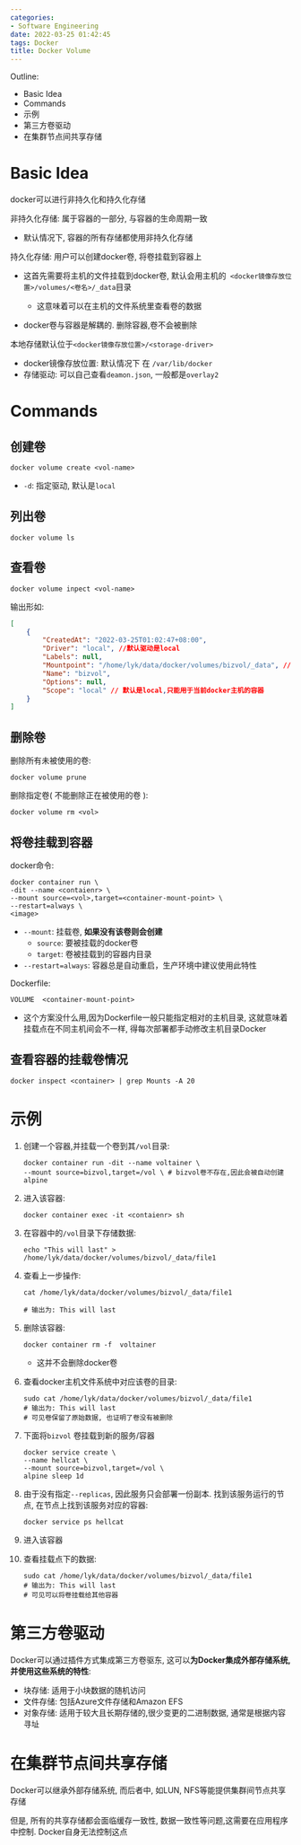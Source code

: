 ```yaml
---
categories:
- Software Engineering
date: 2022-03-25 01:42:45
tags: Docker
title: Docker Volume
---
```


Outline:

* Basic Idea
* Commands
* 示例
* 第三方卷驱动
* 在集群节点间共享存储

<!--more-->

# Basic Idea

docker可以进行非持久化和持久化存储



非持久化存储: 属于容器的一部分, 与容器的生命周期一致

* 默认情况下, 容器的所有存储都使用非持久化存储



持久化存储: 用户可以创建docker卷, 将卷挂载到容器上

* 这首先需要将主机的文件挂载到docker卷,   默认会用主机的` <docker镜像存放位置>/volumes/<卷名>/_data`目录
  * 这意味着可以在主机的文件系统里查看卷的数据

* docker卷与容器是解耦的. 删除容器,卷不会被删除



本地存储默认位于`<docker镜像存放位置>/<storage-driver>`

* docker镜像存放位置: 默认情况下 在 `/var/lib/docker` 
* 存储驱动: 可以自己查看`deamon.json`, 一般都是`overlay2`



# Commands

## 创建卷

```shell
docker volume create <vol-name>
```

* `-d`: 指定驱动, 默认是`local`

## 列出卷

```shell
docker volume ls
```

## 查看卷

```shell
docker volume inpect <vol-name>
```



输出形如:

```json
[
    {
        "CreatedAt": "2022-03-25T01:02:47+08:00",
        "Driver": "local", //默认驱动是local
        "Labels": null,
        "Mountpoint": "/home/lyk/data/docker/volumes/bizvol/_data", // docker主机被挂载的文件系统位置
        "Name": "bizvol",
        "Options": null,
        "Scope": "local" // 默认是local,只能用于当前docker主机的容器
    }
]

```



## 删除卷





删除所有未被使用的卷:

```shell
docker volume prune
```





删除指定卷( 不能删除正在被使用的卷 ):

```shell
docker volume rm <vol>
```



## 将卷挂载到容器

docker命令:

```shell
docker container run \
-dit --name <contaienr> \                                                                 
--mount source=<vol>,target=<container-mount-point> \
--restart=always \
<image>

```

* `--mount`: 挂载卷, **如果没有该卷则会创建**
  * `source`: 要被挂载的docker卷
  * `target`: 卷被挂载到的容器内目录
* `--restart=always`: 容器总是自动重启，生产环境中建议使用此特性



Dockerfile: 

```
VOLUME  <container-mount-point>
```

* 这个方案没什么用,因为Dockerfile一般只能指定相对的主机目录, 这就意味着挂载点在不同主机间会不一样, 得每次部署都手动修改主机目录Docker

## 查看容器的挂载卷情况

```
docker inspect <container> | grep Mounts -A 20
```



# 示例

1. 创建一个容器,并挂载一个卷到其`/vol`目录:

   ```shell
   docker container run -dit --name voltainer \
   --mount source=bizvol,target=/vol \ # bizvol卷不存在,因此会被自动创建
   alpine
   
   ```

2. 进入该容器:

   ```
   docker container exec -it <contaienr> sh
   ```

   

3. 在容器中的`/vol`目录下存储数据:

   ```shell
   echo "This will last" > /home/lyk/data/docker/volumes/bizvol/_data/file1
   ```

4. 查看上一步操作:

   ```shell
   cat /home/lyk/data/docker/volumes/bizvol/_data/file1
   
   # 输出为: This will last
   ```

4. 删除该容器:

   ```shell
   docker container rm -f  voltainer
   ```

   * 这并不会删除docker卷

5. 查看docker主机文件系统中对应该卷的目录:

   ```shell
   sudo cat /home/lyk/data/docker/volumes/bizvol/_data/file1
   # 输出为: This will last
   # 可见卷保留了原始数据, 也证明了卷没有被删除
   ```

6. 下面将`bizvol` 卷挂载到新的服务/容器

   ```shell
   docker service create \
   --name hellcat \
   --mount source=bizvol,target=/vol \
   alpine sleep 1d
   ```

7. 由于没有指定`--replicas`, 因此服务只会部署一份副本. 找到该服务运行的节点,  在节点上找到该服务对应的容器:

   ```shell
   docker service ps hellcat
   ```

8. 进入该容器

9. 查看挂载点下的数据:

   ```shell
   sudo cat /home/lyk/data/docker/volumes/bizvol/_data/file1
   # 输出为: This will last
   # 可见可以将卷挂载给其他容器
   ```

   

# 第三方卷驱动

Docker可以通过插件方式集成第三方卷驱东, 这可以**为Docker集成外部存储系统,并使用这些系统的特性**:

* 块存储: 适用于小块数据的随机访问
* 文件存储: 包括Azure文件存储和Amazon EFS
* 对象存储: 适用于较大且长期存储的,很少变更的二进制数据, 通常是根据内容寻址

# 在集群节点间共享存储

Docker可以继承外部存储系统, 而后者中, 如LUN, NFS等能提供集群间节点共享存储



但是, 所有的共享存储都会面临缓存一致性, 数据一致性等问题,这需要在应用程序中控制. Docker自身无法控制这点